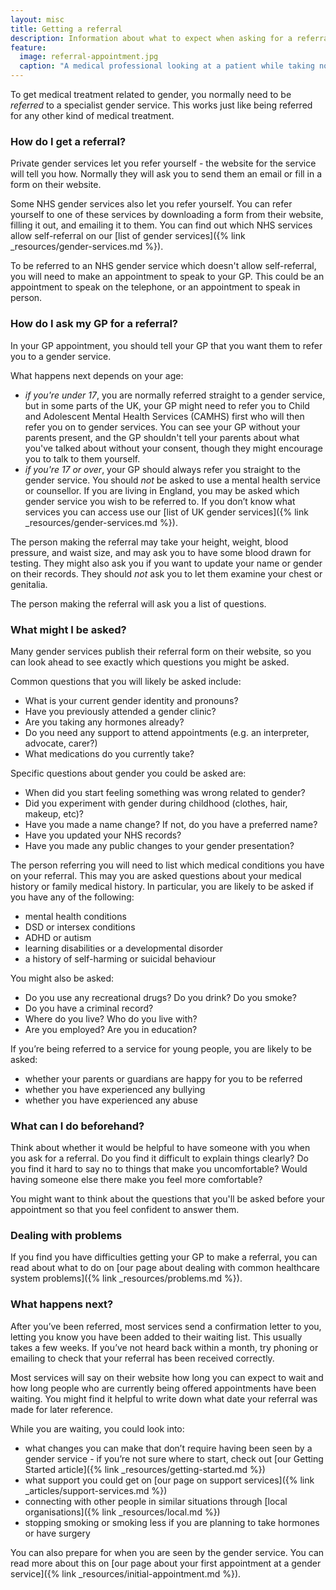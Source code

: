 ```yaml
---
layout: misc
title: Getting a referral
description: Information about what to expect when asking for a referral to a gender service
feature:
  image: referral-appointment.jpg
  caption: "A medical professional looking at a patient while taking notes"
---
```


To get medical treatment related to gender, you normally need to be *referred* to a specialist gender service. This works just like being referred for any other kind of medical treatment.

### How do I get a referral?

Private gender services let you refer yourself - the website for the service will tell you how. Normally they will ask you to send them an email or fill in a form on their website.

Some NHS gender services also let you refer yourself. You can refer yourself to one of these services by downloading a form from their website, filling it out,  and emailing it to them. You can find out which NHS services allow self-referral on our [list of gender services]({% link _resources/gender-services.md %}).

To be referred to an NHS gender service which doesn't allow self-referral, you will need to make an appointment to speak to your GP. This could be an appointment to speak on the telephone, or an appointment to speak in person.

### How do I ask my GP for a referral?

In your GP appointment, you should tell your GP that you want them to refer you to a gender service. 

What happens next depends on your age:

- *if you're under 17*, you are normally referred straight to a gender service, but in some parts of the UK, your GP might need to refer you to Child and Adolescent Mental Health Services (CAMHS) first who will then refer you on to gender services. You can see your GP without your parents present, and the GP shouldn't tell your parents about what you've talked about without your consent, though they might encourage you to talk to them yourself.
- *if you're 17 or over*, your GP should always refer you straight to the gender service. You should *not* be asked to use a mental health service or counsellor. If you are living in England, you may be asked which gender service you wish to be referred to. If you don’t know what services you can access use our [list of UK gender services]({% link _resources/gender-services.md %}). 

The person making the referral may take your height, weight, blood pressure, and waist size, and may ask you to have some blood drawn for testing. They might also ask you if you want to update your name or gender on their records. They should *not* ask you to let them examine your chest or genitalia.

The person making the referral will ask you a list of questions.

### What might I be asked?

Many gender services publish their referral form on their website, so you can look ahead to see exactly which questions you might be asked.

Common questions that you will likely be asked include:

- What is your current gender identity and pronouns?
- Have you previously attended a gender clinic?
- Are you taking any hormones already?
- Do you need any support to attend appointments (e.g. an interpreter, advocate, carer?)
- What medications do you currently take? 

Specific questions about gender you could be asked are:

- When did you start feeling something was wrong related to gender?
- Did you experiment with gender during childhood (clothes, hair, makeup, etc)?
- Have you made a name change? If not, do you have a preferred name?
- Have you updated your NHS records?
- Have you made any public changes to your gender presentation?

The person referring you will need to list which medical conditions you have on your referral. This may you are asked questions about your medical history or family medical history. In particular, you are likely to be asked if you have any of the following:

- mental health conditions
- DSD or intersex conditions
- ADHD or autism
- learning disabilities or a developmental disorder
- a history of self-harming or suicidal behaviour

You might also be asked:

- Do you use any recreational drugs? Do you drink? Do you smoke?
- Do you have a criminal record?
- Where do you live? Who do you live with?
- Are you employed? Are you in education?

If you’re being referred to a service for young people, you are likely to be asked:

- whether your parents or guardians are happy for you to be referred
- whether you have experienced any bullying
- whether you have experienced any abuse

### What can I do beforehand?

Think about whether it would be helpful to have someone with you when you ask for a referral. Do you find it difficult to explain things clearly? Do you find it hard to say no to things that make you uncomfortable? Would having someone else there make you feel more comfortable?

You might want to think about the questions that you'll be asked before your appointment so that you feel confident to answer them.

### Dealing with problems

If you find you have difficulties getting your GP to make a referral, you can read about what to do on [our page about dealing with common healthcare system problems]({% link _resources/problems.md %}).

### What happens next?

After you’ve been referred, most services send a confirmation letter to you, letting you know you have been added to their waiting list. This usually takes a few weeks. If you’ve not heard back within a month, try phoning or emailing to check that your referral has been received correctly.

Most services will say on their website how long you can expect to wait and how long people who are currently being offered appointments have been waiting. You might find it helpful to write down what date your referral was made for later reference.

While you are waiting, you could look into:

- what changes you can make that don’t require having been seen by a gender service - if you’re not sure where to start, check out [our Getting Started article]({% link _resources/getting-started.md %})
- what support you could get on [our page on support services]({% link _articles/support-services.md %})
- connecting with other people in similar situations through [local organisations]({% link _resources/local.md %})
- stopping smoking or smoking less if you are planning to take hormones or have surgery

You can also prepare for when you are seen by the gender service. You can read more about this on [our page about your first appointment at a gender service]({% link _resources/initial-appointment.md %}).
